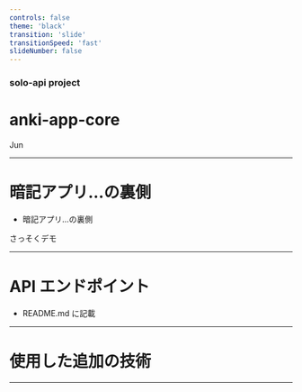 ```yaml
---
controls: false
theme: 'black'
transition: 'slide'
transitionSpeed: 'fast'
slideNumber: false
---
```


### solo-api project

# anki-app-core

Jun

---

<style type="text/css">
p { text-align: left; }
li { text-align: left; }
</style>

# 暗記アプリ…の裏側

- 暗記アプリ…の裏側

さっそくデモ

---

# API エンドポイント

- README.md に記載

---

# 使用した追加の技術

---

